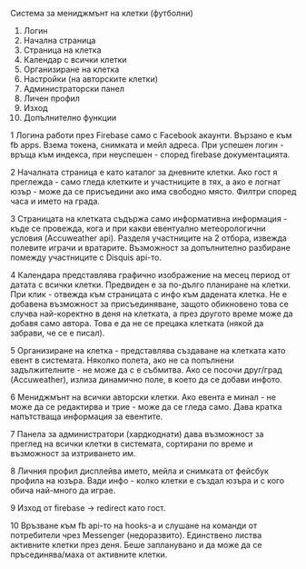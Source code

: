 Система за мениджмънт на клетки (футболни)

1. Логин
2. Начална страница
3. Страница на клетка
4. Календар с всички клетки
5. Организиране на клетка
6. Настройки (на авторските клетки)
7. Администраторски панел
8. Личен профил
9. Изход
10. Допълнително функции

1
Логина работи през Firebase само с Facebook акаунти.
Вързано е към fb apps. Взема токена, снимката и мейл адреса.
При успешен логин - връща към индекса, при неуспешен - според firebase документацията.

2
Началната страница е като каталог за дневните клетки.
Ако гост я преглежда - само гледа клетките и участниците в тях, а ако е логнат юзър - може да се присъедини ако има свободно място.
Филтри според часа и името на града.

3
Страницата на клетката съдържа само информативна информация - къде се провежда, кога и при какви евентуално метеорологични условия (Accuweather api).
Разделя участниците на 2 отбора, извежда полевите играчи и вратарите.
Възможност за допълнително разбиране помежду участниците с Disquis api-то.

4
Календара представлява графично изображение на месец период от датата с всички клетки.
Предвиден е за по-дълго планиране на клетки.
При клик - отвежда към страницата с инфо към дадената клетка.
Не е добавена възможност за присъединяване, защото обикновено това се случва най-коректно в деня на клетката, а през другото време може да добавя само автора. Това е да не се прецака клетката (някой да забрави, че се е писал).

5
Организиране на клетка - представлява създаване на клетката като евент в системата.
Няколко полета, ако не са попълнени задължителните - не може да с е събмитва.
Ако се посочи друг/град (Accuweather), излиза динамично поле, в което да се добави инфото.

6
Мениджмънт на всички авторски клетки.
Ако евента е минал - не може да се редактирва и трие - може да се гледа само.
Дава кратка напътстваща информация за евентите.

7
Панела за администратори (хардкоднати) дава възможност за преглед на всички клетки в системата, сортирани по време и възможност за изтриването им.

8
Личния профил дисплейва името, мейла и снимката от фейсбук профила на юзъра.
Вади инфо - колко клетки е създал юзъра и с кого обича най-много да играе.

9
Изход от firebase -> redirect като гост.

10
Връзване към fb api-то на hooks-a и слушане на команди от потребители чрез Messenger (недоразвито).
Единствено листва активните клетки през деня.
Беше запланувано и да може да се пръсединява/маха от активните клетки.